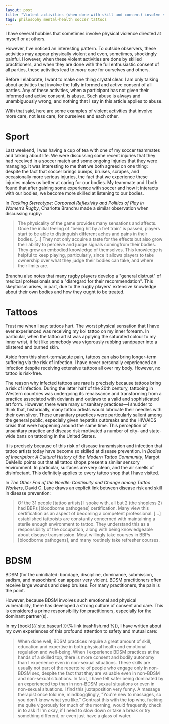 ```yaml
---  
layout: post  
title: "Violent activities (when done with skill and consent) involve showing more care to ourselves and others"  
tags: philosophy mental-health soccer tattoos  
---  
```


I have several hobbies that sometimes involve physical violence directed at myself or at others.  

However, I've noticed an interesting pattern. To outside observers, these activities may appear physically violent and even, sometimes, shockingly painful. However, when these violent activities are done by skilled practitioners, and when they are done with the full enthusiastic consent of all parties, these activities lead to *more* care for ourselves and others.  

Before I elaborate, I want to make one thing crystal clear. I am only talking about activities that involve the fully informed and active consent of all parties. Any of these activities, when a participant has not given their informed and active consent, is abuse. Such abuse is always and unambiguously wrong, and nothing that I say in this article applies to abuse.  

With that said, here are some examples of violent activities that involve more care, not less care, for ourselves and each other.  

# Sport  
Last weekend, I was having a cup of tea with one of my soccer teammates and talking about life. We were discussing some recent injuries that they had received in a soccer match and some ongoing injuries that they were managing. It was interesting to me that we both agreed on one thing: despite the fact that soccer brings bumps, bruises, scrapes, and occasionally more serious injuries, the fact that we experience these injuries makes us better at caring for our bodies. My teammate and I both found that after gaining some experience with soccer and how it interacts with our bodies, we become more skilled at listening to our bodies.  

In *Tackling Stereotype: Corporeal Reflexivity and Politics of Play in Women’s Rugby*, Charlotte Branchu made a similar observation when discussing rugby:  

> The physicality of the game provides many sensations and affects. Once the initial feeling of “being hit by a fret train” is passed, players start to be able to distinguish different aches and pains in their bodies. [...] They not only acquire a taste for the effects but also grow their ability to perceive and judge signals comingfrom their bodies. They grow an embodied knowledge of themselves. This knowledge is helpful to keep playing, particularly, since it allows players to take ownership over what they judge their bodies can take, and where their limits are.  

Branchu also notes that many rugby players develop a "general distrust" of medical professionals and a "disregard for their recommendation". This skepticism arises, in part, due to the rugby players' extensive knowledge about their own bodies and how they ought to be treated.  

# Tattoos  
Trust me when I say: tattoos hurt. The worst physical sensation that I have ever experienced was receiving my koi tattoo on my inner forearm. In particular, when the tattoo artist was applying the saturated colour to my inner wrist, it felt like somebody was vigorously rubbing sandpaper into a blistered and burned skin.  

Aside from this short-term/acute pain, tattoos can also bring longer-term suffering via the risk of infection. I have never personally experienced an infection despite receiving extensive tattoos all over my body. However, no tattoo is risk-free.  

The reason why infected tattoos are rare is precisely because tattoos bring a risk of infection. During the latter half of the 20th century, tattooing in Western countries was undergoing its renaissance and transforming from a practice associated with deviants and outlaws to a valid and sophisticated art form. However, there were many unsanitary practices—I shudder to think that, historically, many tattoo artists would lubricate their needles with their own sliver. These unsanitary practices were particularly salient among the general public, especially given hepatitis outbreaks and the HIV/AIDS crisis that were happening around the same time. This perception of unsanitary practice and disease risk motivated a number of city- and state-wide bans on tattooing in the United States.  

It is precisely because of this risk of disease transmission and infection that tattoo artists today have become so skilled at disease prevention. In *Bodies of Inscription: A Cultural History of the Modern Tattoo Community*, Margot DeMello points out that all tattoo shops present a similar sensory environment. In particular, surfaces are very clean, and the air smells of disinfectant. This definitely applies to every tattoo shop that I have visited.  

In *The Other End of the Needle: Continuity and Change among Tattoo Workers*, David C. Lane draws an explicit link between disease risk and skill in disease prevention:  

> Of the 31 people [tattoo artists] I spoke with, all but 2 (the shopless 2) had BBPs [bloodborne pathogens] certification. Many view this certification as an aspect of becoming a competent professional. [...] established tattooists are constantly concerned with maintaining a sterile enough environment to tattoo. They understand this as a responsibility of the occupation, along with being knowledgeable about disease transmission. Most willingly take courses in BBPs [bloodborne pathogens], and many routinely take refresher courses.  

# BDSM  
BDSM (for the uninitiated: bondage, discipline, dominance, submission, sadism, and masochism) can appear very violent. BDSM practitioners often receive large wounds and deep bruises. For many practitioners, the pain is the point.  

However, because BDSM involves such emotional and physical vulnerability, there has developed a strong culture of consent and care. This is considered a prime responsibility for practitioners, especially for the dominant partner(s).  

In my [book]({{ site.baseurl }}{% link trashfish.md %}), I have written about my own experiences of this profound attention to safety and mutual care:  

> When done well, BDSM practices require a great amount of skill, education and expertise in both physical health and emotional regulation and well-being. When I experience BDSM practices at the hands of a skilled top, there is more consent and bodily autonomy than I experience even in non-sexual situations. These skills are usually not part of the repertoire of people who engage only in non-BDSM sex, despite the fact that they are valuable even in non-BDSM and non-sexual situations. In fact, I have felt safer being dominated by an experienced top than in non-BDSM sexual situations or even in non-sexual situations. I find this juxtaposition very funny. A massage therapist once told me, mindbogglingly, "You're new to massages, so you don't know what you like." Contrast this with the top who, fucking me quite vigorously for much of the morning, would frequently check in to ask if I'm okay, if I need to slow down or take a break or try something different, or even just have a glass of water.  
